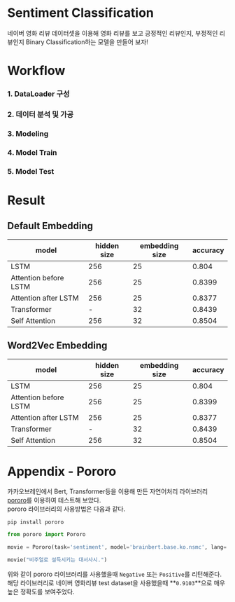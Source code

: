 # Sentiment Classification  
네이버 영화 리뷰 데이터셋을 이용해 영화 리뷰를 보고 긍정적인 리뷰인지, 부정적인 리뷰인지 Binary Classification하는 모델을 만들어 보자!  

# Workflow  
### 1. DataLoader 구성  
### 2. 데이터 분석 및 가공  
### 3. Modeling  
### 4. Model Train  
### 5. Model Test  

# Result  
## Default Embedding  

| model                 | hidden  size | embedding  size | accuracy |
|-----------------------|--------------|-----------------|----------|
| LSTM                  | 256          | 25              | 0.804    |
| Attention before LSTM | 256          | 25              | 0.8399   |
| Attention after LSTM  | 256          | 25              | 0.8377   |
| Transformer           | -            | 32              | 0.8439   |
| Self Attention        | 256          | 32              | 0.8504   |  

## Word2Vec Embedding
| model                 | hidden  size | embedding  size | accuracy |
|-----------------------|--------------|-----------------|----------|
| LSTM                  | 256          | 25              | 0.804    |
| Attention before LSTM | 256          | 25              | 0.8399   |
| Attention after LSTM  | 256          | 25              | 0.8377   |
| Transformer           | -            | 32              | 0.8439   |
| Self Attention        | 256          | 32              | 0.8504   |  

# Appendix  - Pororo
카카오브레인에서 Bert, Transformer등을 이용해 만든 자연어처리 라이브러리 [pororo](github.com/kakaobrain/pororo)를 이용하여 테스트해 보았다.   
pororo 라이브러리의 사용방법은 다음과 같다.  
```
pip install pororo
```
```python
from pororo import Pororo

movie = Pororo(task='sentiment', model='brainbert.base.ko.nsmc', lang='ko')

movie("비주얼로 설득시키는 대서사시.")
```  
위와 같이 pororo 라이브러리를 사용했을때 `Negative` 또는 `Positive`를 리턴해준다.  
해당 라이브러리로 네이버 영화리뷰 test dataset을 사용했을때 **`0.9103`**으로 매우 높은 정확도를 보여주었다.   

